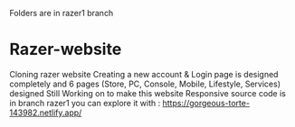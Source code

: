 Folders are in razer1 branch

# Razer-website
Cloning razer website
Creating a new account & Login page is designed completely and 6 pages (Store, PC, Console, Mobile, Lifestyle, Services) designed
Still Working on to make this website Responsive
source code is in branch razer1
you can explore it with : 
https://gorgeous-torte-143982.netlify.app/
